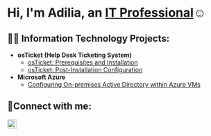 <h1>Hi, I'm Adilia, an <a href="https://linkedin.com/in/adilia-arana-50038634b
">IT Professional</a>☺</h1>

<h2>👨‍💻 Information Technology Projects:</h2>

- <b>osTicket (Help Desk Ticketing System)</b>
  - [osTicket: Prerequisites and Installation](https://github.com/AdiliaEsmeArana/osticket-prereqs)
  - [osTicket: Post-Installation Configuration](https://github.com/AdiliaEsmeArana/post-install-config)
- <b>Microsoft Azure</b>
  - [Configuring On-premises Active Directory within Azure VMs](https://github.com/AdiliaEsmeArana/configure-ad)

<h2>🤳Connect with me:</h2>


[<img align="left" alt="Adilia | LinkedIn" width="22px" src="https://cdn.jsdelivr.net/npm/simple-icons@v3/icons/linkedin.svg" />][linkedin]

[linkedin]: https://linkedin.com/in/adilia-arana-50038634b

